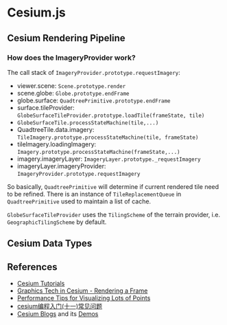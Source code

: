 
# Cesium.js


## Cesium Rendering Pipeline

### How does the ImageryProvider work?

The call stack of `ImageryProvider.prototype.requestImagery`:

  * viewer.scene: `Scene.prototype.render`
  * scene.globe: `Globe.prototype.endFrame`
  * globe.surface: `QuadtreePrimitive.prototype.endFrame`
  * surface.tileProvider: `GlobeSurfaceTileProvider.prototype.loadTile(frameState, tile)`
  * `GlobeSurfaceTile.processStateMachine(tile,...)`
  * QuadtreeTile.data.imagery: `TileImagery.prototype.processStateMachine(tile, frameState)`
  * tileImagery.loadingImagery: `Imagery.prototype.processStateMachine(frameState,...)`
  * imagery.imageryLayer: `ImageryLayer.prototype._requestImagery`
  * imageryLayer.imageryProvider: `ImageryProvider.prototype.requestImagery`
  
So basically, `QuadtreePrimitive` will determine if current rendered tile need to be refined. There is an instance of `TileReplacementQueue` in `QuadtreePrimitive` used to maintain a list of cache.

`GlobeSurfaceTileProvider` uses the `TilingScheme` of the terrain provider, i.e. `GeographicTilingScheme` by default.

## Cesium Data Types

## References

  * [Cesium Tutorials](https://cesiumjs.org/tutorials/)
  * [Graphics Tech in Cesium - Rendering a Frame](https://cesium.com/blog/2015/05/14/graphics-tech-in-cesium/)
  * [Performance Tips for Visualizing Lots of Points](https://cesium.com/blog/2016/03/02/performance-tips-for-points/)
  * [cesium编程入门(十一)常见问题](https://www.kancloud.cn/elusive/ceshi/544168)
  * [Cesium Blogs](https://www.cnblogs.com/fuckgiser/tag/Cesium/default.html?page=2) and its [Demos](https://pasu.github.io/ExamplesforCesium/examples/examples.html#Primer)
